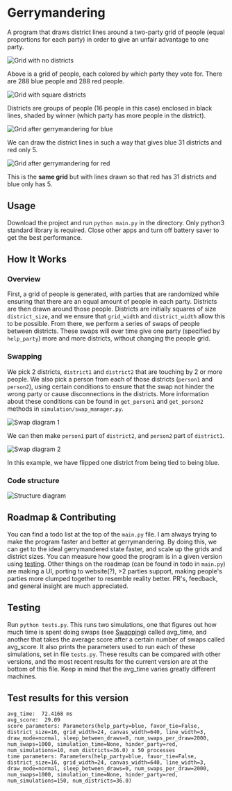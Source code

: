# Gerrymandering
A program that draws district lines around a two-party grid of people (equal proportions for each party) in order to
give an unfair advantage to one party.

![Grid with no districts](images/no_districts.png)

Above is a grid of people, each colored by which party they vote for. There are 288 blue people and 288 red people.

![Grid with square districts](images/square_districts.png)

Districts are groups of people (16 people in this case) enclosed in black lines, shaded by winner (which party has more
people in the district).

![Grid after gerrymandering for blue](images/gerrymandered_for_blue.png)

We can draw the district lines in such a way that gives blue 31 districts and red only 5.

![Grid after gerrymandering for red](images/gerrymandered_for_red.png)

This is the **same grid** but with lines drawn so that red has 31 districts and blue only has 5.

## Usage
Download the project and run `python main.py` in the directory. Only python3 standard library is required. Close other
apps and turn off battery saver to get the best performance.

## How It Works
### Overview
First, a grid of people is generated, with parties that are randomized while ensuring that there are an equal amount of
people in each party. Districts are then drawn around those people. Districts are initially squares of size
`district_size`, and we ensure that `grid_width` and `district_width` allow this to be possible. From there, we perform
a series of swaps of people between districts. These swaps will over time give one party (specified by `help_party`)
more and more districts, without changing the people grid.

### Swapping
We pick 2 districts, `district1` and `district2` that are touching by 2 or more people. We also pick a person from each
of those districts (`person1` and `person2`), using certain conditions to ensure that the swap not hinder the wrong
party or cause disconnections in the districts. More information about these conditions can be found in `get_person1`
and `get_person2` methods in `simulation/swap_manager.py`.

![Swap diagram 1](images/swap_diagram1.png)

We can then make `person1` part of `district2`, and `person2` part of `district1`. 

![Swap diagram 2](images/swap_diagram2.png)

In this example, we have flipped one district from being tied to being blue.

### Code structure
![Structure diagram](images/code_structure.png)

## Roadmap & Contributing
You can find a todo list at the top of the `main.py` file. I am always trying to make the program faster and better at
gerrymandering. By doing this, we can get to the ideal gerrymandered state faster, and scale up the grids and district
sizes. You can measure how good the program is in a given version using [testing](##testing). Other things on the
roadmap (can be found in todo in `main.py`) are making a UI, porting to website(?), >2 parties support, making people's
parties more clumped together to resemble reality better. PR's, feedback, and general insight are much appreciated.

## Testing
Run `python tests.py`. This runs two simulations, one that figures out how much time is spent doing swaps (see
[Swapping](###swapping)) called avg_time, and another that takes the average score after a certain number of swaps
called avg_score. It also prints the parameters used to run each of these simulations, set in file `tests.py`. These
results can be compared with other versions, and the most recent results for the current version are at the bottom of
this file. Keep in mind that the avg_time varies greatly different machines.

## Test results for this version
```
avg_time:  72.4168 ms
avg_score:  29.09
score parameters: Parameters(help_party=blue, favor_tie=False, district_size=16, grid_width=24, canvas_width=640, line_width=3, draw_mode=normal, sleep_between_draws=0, num_swaps_per_draw=2000, num_swaps=1000, simulation_time=None, hinder_party=red, num_simulations=10, num_districts=36.0) x 50 processes
time parameters: Parameters(help_party=blue, favor_tie=False, district_size=16, grid_width=24, canvas_width=640, line_width=3, draw_mode=normal, sleep_between_draws=0, num_swaps_per_draw=2000, num_swaps=1000, simulation_time=None, hinder_party=red, num_simulations=150, num_districts=36.0)
 ```
